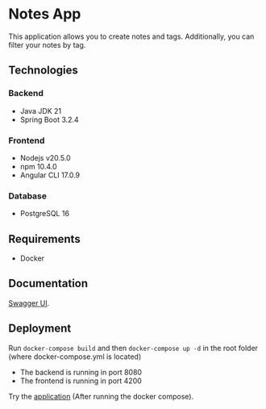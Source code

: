 # Notes App
This application allows you to create notes and tags. Additionally, you can filter your notes by tag.

## Technologies

### Backend
- Java JDK 21
- Spring Boot 3.2.4

### Frontend
- Nodejs v20.5.0
- npm 10.4.0
- Angular CLI 17.0.9

### Database
- PostgreSQL 16

## Requirements
- Docker

## Documentation
[Swagger UI](http://localhost:8080/api/v1/swagger-ui/index.html#/).
  
## Deployment
Run ```docker-compose build``` and then ```docker-compose up -d``` in the root folder (where docker-compose.yml is located)

- The backend is running in port 8080
- The frontend is running in port 4200

Try the [application](http://localhost:4200) (After running the docker compose).
